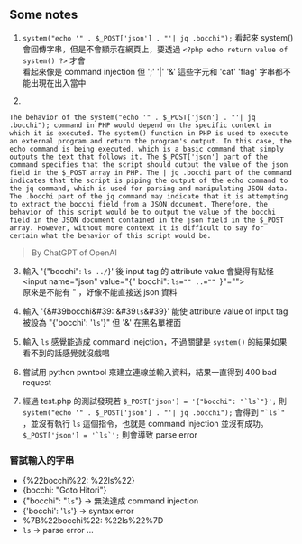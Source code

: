 ## Some notes
1. `system("echo '" . $_POST['json'] . "'| jq .bocchi");` 看起來 system() 會回傳字串，但是不會顯示在網頁上，要透過 `<?php echo return value of system() ?>` 才會  
看起來像是 command injection 但 ';' '|' '&' 這些字元和 'cat' 'flag' 字串都不能出現在出入當中

2. 
```
The behavior of the system("echo '" . $_POST['json'] . "'| jq .bocchi"); command in PHP would depend on the specific context in which it is executed. The system() function in PHP is used to execute an external program and return the program's output. In this case, the echo command is being executed, which is a basic command that simply outputs the text that follows it. The $_POST['json'] part of the command specifies that the script should output the value of the json field in the $_POST array in PHP. The | jq .bocchi part of the command indicates that the script is piping the output of the echo command to the jq command, which is used for parsing and manipulating JSON data. The .bocchi part of the jq command may indicate that it is attempting to extract the bocchi field from a JSON document. Therefore, the behavior of this script would be to output the value of the bocchi field in the JSON document contained in the json field in the $_POST array. However, without more context it is difficult to say for certain what the behavior of this script would be.
```
> By ChatGPT of OpenAI

3. 輸入 '{"bocchi": `ls ../`}' 後 input tag 的 attribute value 會變得有點怪 <input name="json" value="{" bocchi": `ls="" ..="" `}"="">  
原來是不能有 " ，好像不能直接送 json 資料

4. 輸入 '{&#39bocchi&#39: &#39`ls`&#39}' 能使 attribute value of input tag 被設為 "{'bocchi': '`ls`'}" 但 '&' 在黑名單裡面

5. 輸入 `ls` 感覺能造成 command inejction，不過關鍵是 `system()` 的結果如果看不到的話感覺就沒戲唱

6. 嘗試用 python pwntool 來建立連線並輸入資料，結果一直得到 400 bad request

7. 經過 test.php 的測試發現若 ```$_POST['json'] = '{"bocchi": "`ls`"}';``` 則 ```system("echo '" . $_POST['json'] . "'| jq .bocchi");``` 會得到 ```"`ls`"``` ，並沒有執行 `ls` 這個指令，也就是 command injection 並沒有成功。 ```$_POST['json'] = '`ls`';``` 則會導致 parse error

### 嘗試輸入的字串
- {%22bocchi%22: %22ls%22}
- {bocchi: "Goto Hitori"}
- {"bocchi": "`ls`"} -> 無法達成 command injection
- {'bocchi': '`ls`'} -> syntax error
- %7B%22bocchi%22: %22ls%22%7D
- `ls` -> parse error
...
